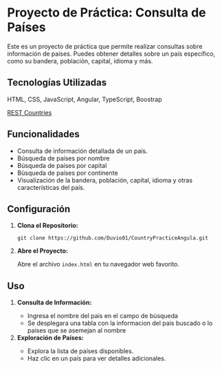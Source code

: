 <h1>Proyecto de Práctica: Consulta de Países</h1>

<p>Este es un proyecto de práctica que permite realizar consultas sobre información de países. Puedes obtener detalles sobre un país específico, como su bandera, población, capital, idioma y más.</p>

<h2>Tecnologías Utilizadas</h2>
<p>HTML, CSS, JavaScript, Angular, TypeScript, Boostrap</p>
<p><a href="https://restcountries.com">REST Countries</a></p>

<h2>Funcionalidades</h2>
   <ul>
        <li>Consulta de información detallada de un país.</li>
        <li>Búsqueda de países por nombre</li>
        <li>Búsqueda de países por capital</li>
        <li>Búsqueda de países por continente</li>
        <li>Visualización de la bandera, población, capital, idioma y otras características del país.</li>
    </ul>

<h2>Configuración</h2>
    <ol>
        <li><strong>Clona el Repositorio:</strong></li>
        <pre><code>git clone https://github.com/Duvio01/CountryPracticeAngula.git</code></pre>
        <li><strong>Abre el Proyecto:</strong></li>
        <p>Abre el archivo <code>index.html</code> en tu navegador web favorito.</p>
    </ol>

<h2>Uso</h2>
    <ol>
        <li><strong>Consulta de Información:</strong></li>
        <ul>
            <li>Ingresa el nombre del país en el campo de búsqueda</li>
            <li>Se desplegara una tabla con la informacion del pais buscado o lo paises que se asemejan al nombre</li>
        </ul>
        <li><strong>Exploración de Países:</strong></li>
        <ul>
            <li>Explora la lista de países disponibles.</li>
            <li>Haz clic en un país para ver detalles adicionales.</li>
        </ul>
    </ol>

